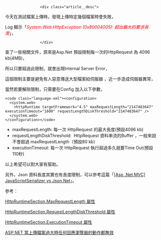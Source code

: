                     <div class="article__desc">

今天在測試檔案上傳時，發現上傳特定幾個檔案時會失敗，

Log 顯示「<span style="color:#FF0000;">*System.Web.HttpException (0x80004005): 超出最大的要求長度*</span>」，

                    </div>

查了一些相關文件，原來是Asp.Net 預設限制每一次的HttpRequest 為 4096 kb(4MB)，

所以只要超過此限制，就會出現Internal Server Error，

這個限制主要是避免有人惡意傳送大型檔案給伺服器 ，近一步造成伺服器異常，

當然若要解除限制，只需要在Config 加入以下參數，

    <code class="language-xml"><configuration>
      <system.web>
        <httpRuntime targetFramework="4.5" maxRequestLength="2147483647" executionTimeout="1600" requestLengthDiskThreshold="2147483647" />
      </system.web>
    </configuration></code>

*   maxRequestLength: 每一次 HttpRequest 的最大長度(預設4096 kb) 
*   requestLengthDiskThreshold:  HttpRequest 資料串流的Buffer ，一般來說不會超過 maxRequestLength（預設80 kb）
*   executionTimeout: 每一次 HttpRequest 執行超過多久就要Time Out(預設 110秒)

以上希望可以對大家有幫助。

另外，Json 資料長度其實也有長度限制，可以參考這篇「[[Asp .Net MVC] JavaScriptSerializer vs Json.Net](https://dotblogs.com.tw/harry/2016/05/11/102843)」。

參考：

[HttpRuntimeSection.MaxRequestLength 屬性](https://msdn.microsoft.com/zh-tw/library/system.web.configuration.httpruntimesection.maxrequestlength(v=vs.110).aspx)

[HttpRuntimeSection.RequestLengthDiskThreshold 屬性](https://msdn.microsoft.com/zh-tw/library/system.web.configuration.httpruntimesection.requestlengthdiskthreshold(v=vs.110).aspx)

[HttpRuntimeSection.ExecutionTimeout 屬性](https://msdn.microsoft.com/zh-tw/library/system.web.configuration.httpruntimesection.executiontimeout(v=vs.110).aspx)

[ASP.NET 當上傳檔案過大時任何回應瀏覽器的動作都無效](http://blog.miniasp.com/post/2008/01/26/When-POST-content-exceed-maxRequestLength-any-HTTP-responses-are-useless.aspx)

                